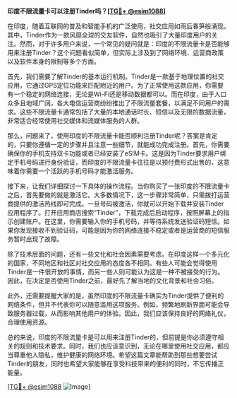 **印度不限流量卡可以注册Tinder吗？[[TG💪+ @esim1088](https://t.me/s/esim1088)]**

在印度，随着互联网的普及和智能手机的广泛使用，社交应用如雨后春笋般涌现。其中，Tinder作为一款风靡全球的交友软件，自然也吸引了大量印度用户的关注。然而，对于许多用户来说，一个常见的疑问就是：印度的不限流量卡是否能够用来注册Tinder？这个问题看似简单，但实际上涉及到了网络环境、运营商政策以及软件本身的限制等多个方面。

首先，我们需要了解Tinder的基本运行机制。Tinder是一款基于地理位置的社交应用，它通过GPS定位功能来匹配附近的用户。为了正常使用这款应用，你需要有一个稳定的网络连接，无论是Wi-Fi还是移动数据都可以。而在印度，由于人口众多且地域广阔，各大电信运营商纷纷推出了不限流量套餐，以满足不同用户的需求。这些不限流量卡通常包括了大量的本地通话时长、短信以及无限的数据流量，非常适合经常使用社交媒体和流媒体服务的人群。

那么，问题来了，使用印度的不限流量卡能否顺利注册Tinder呢？答案是肯定的，只要你遵循一定的步骤并且注意一些细节，就能成功完成注册。首先，你需要确保你的手机支持双卡功能或者已经安装了eSIM卡。这是因为Tinder要求用户绑定手机号码进行身份验证，而印度的不限流量卡往往是以预付费形式出售的，这意味着你需要一个活跃的手机号码才能激活服务。

接下来，让我们详细探讨一下具体的操作流程。当你购买了一张印度的不限流量卡之后，首先要做的就是激活它。大多数情况下，这一步骤非常简单，只需拨打运营商提供的激活热线即可完成。一旦号码被激活，你就可以开始下载并安装Tinder应用程序了。打开应用商店搜索“Tinder”，下载完成后启动程序，按照屏幕上的指示创建账户。在这里，你需要输入你的手机号码，并等待系统发送验证码短信。如果你发现接收不到验证码，可能是因为你的网络连接不稳定或者是运营商的短信服务暂时出现了故障。

除了技术层面的问题，还有一些文化和社会因素需要考虑。在印度这样一个多元化的国家，不同地区和社区对社交应用的态度各不相同。有些人可能会觉得使用Tinder是一件很开放的事情，而另一些人则可能认为这是一种不被接受的行为。因此，在决定是否使用Tinder之前，最好先了解当地的文化背景和社会习俗。

此外，还需要提醒大家的是，虽然印度的不限流量卡确实为Tinder提供了便利的网络条件，但并不代表你可以随意滥用这项服务。例如，频繁地刷新界面可能会导致服务器过载，从而影响其他用户的体验。因此，我们应该保持良好的网络礼仪，合理使用资源。

总的来说，印度的不限流量卡是可以用来注册Tinder的，但前提是你必须遵守相关的规则和技术要求。同时，我们也应该意识到，无论在哪里使用社交应用，都应当尊重他人隐私，维护健康的网络环境。希望这篇文章能帮助到那些想要尝试Tinder的朋友，同时也希望大家能够在享受科技带来的便利的同时，不忘传播正能量。

[[TG💪+ @esim1088](https://t.me/s/esim1088) ![Image](https://i.postimg.cc/4NQfJmqS/Snipaste-2025-05-13-00-14-12.png)]